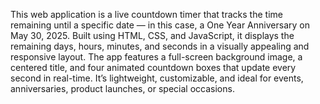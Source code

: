 This web application is a live countdown timer that tracks the time remaining until a specific date — in this case, a One Year Anniversary on May 30, 2025. Built using HTML, CSS, and JavaScript, it displays the remaining days, hours, minutes, and seconds in a visually appealing and responsive layout.
The app features a full-screen background image, a centered title, and four animated countdown boxes that update every second in real-time. It’s lightweight, customizable, and ideal for events, anniversaries, product launches, or special occasions.
